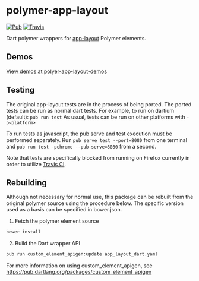 # polymer-app-layout

[![Pub](https://img.shields.io/pub/v/polymer_app_layout.svg?maxAge=2592000?style=flat-square)](https://pub.dartlang.org/packages/polymer_app_layout)
[![Travis](https://img.shields.io/travis/ilikerobots/polymer-app-layout.svg?maxAge=2592000?style=flat-square)](https://travis-ci.org/ilikerobots/polymer-app-layout)

Dart polymer wrappers for [app-layout](https://github.com/PolymerElements/app-layout) Polymer elements.

## Demos

[View demos at polyer-app-layout-demos](http://ilikerobots.github.io/polymer-app-layout-demos/)

## Testing

The original app-layout tests are in the process of being ported.  The ported tests can be run as normal dart tests.  For example, to run on dartium (default): ```pub run test```  As usual, tests can be run on other platforms with ```-p<platform>```

To run tests as javascript, the pub serve and test execution must be performed separately. Run ```pub serve test --port=8080``` from one terminal and ```pub run test -pchrome --pub-serve=8080``` from a second.

Note that tests are specifically blocked from running on Firefox currently in order to utilize [Travis CI](https://pub.dartlang.org/packages/polymer_app_layout).


## Rebuilding

Although not necessary for normal use, this package can be rebuilt from the original polymer source using the procedure
below.  The specific version used as a basis can be specified in bower.json.

1. Fetch the polymer element source
```sh
bower install
```

2. Build the Dart wrapper API

```sh
pub run custom_element_apigen:update app_layout_dart.yaml
```

For more information on using custom_element_apigen, see <https://pub.dartlang.org/packages/custom_element_apigen>

